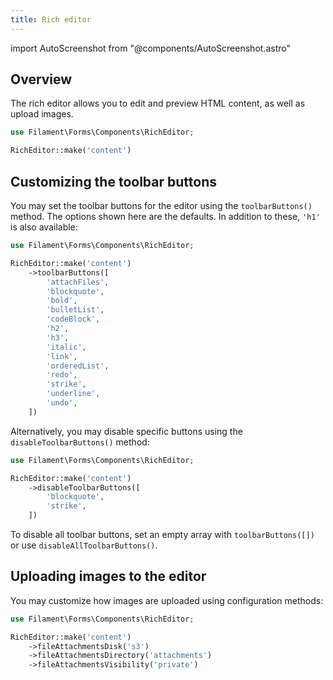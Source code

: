 ```yaml
---
title: Rich editor
---
```

import AutoScreenshot from "@components/AutoScreenshot.astro"

## Overview

The rich editor allows you to edit and preview HTML content, as well as upload images.

```php
use Filament\Forms\Components\RichEditor;

RichEditor::make('content')
```

<AutoScreenshot name="forms/fields/rich-editor/simple" alt="Rich editor" version="3.x" />

## Customizing the toolbar buttons

You may set the toolbar buttons for the editor using the `toolbarButtons()` method. The options shown here are the defaults. In addition to these, `'h1'` is also available:

```php
use Filament\Forms\Components\RichEditor;

RichEditor::make('content')
    ->toolbarButtons([
        'attachFiles',
        'blockquote',
        'bold',
        'bulletList',
        'codeBlock',
        'h2',
        'h3',
        'italic',
        'link',
        'orderedList',
        'redo',
        'strike',
        'underline',
        'undo',
    ])
```

Alternatively, you may disable specific buttons using the `disableToolbarButtons()` method:

```php
use Filament\Forms\Components\RichEditor;

RichEditor::make('content')
    ->disableToolbarButtons([
        'blockquote',
        'strike',
    ])
```

To disable all toolbar buttons, set an empty array with `toolbarButtons([])` or use `disableAllToolbarButtons()`.

## Uploading images to the editor

You may customize how images are uploaded using configuration methods:

```php
use Filament\Forms\Components\RichEditor;

RichEditor::make('content')
    ->fileAttachmentsDisk('s3')
    ->fileAttachmentsDirectory('attachments')
    ->fileAttachmentsVisibility('private')
```
